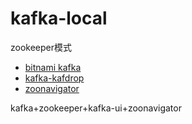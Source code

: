 # kafka-local
zookeeper模式
- [bitnami kafka](https://github.com/bitnami/containers/tree/main/bitnami/kafka)
- [kafka-kafdrop](https://github.com/obsidiandynamics/kafdrop/blob/master/docker-compose/kafka-kafdrop/docker-compose.yaml)
- [zoonavigator](https://github.com/elkozmon/zoonavigator)

kafka+zookeeper+kafka-ui+zoonavigator